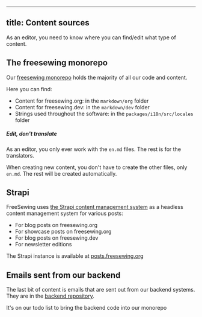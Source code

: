 ***

## title: Content sources

As an editor, you need to know where you can find/edit what type of content.

## The freesewing monorepo

Our [freesewing monorepo](https://github/freesewing/freesewing) holds the majority of all our code and content.

Here you can find:

*   Content for freesewing.org: in the `markdown/org` folder
*   Content for freesewing.dev: in the `markdown/dev` folder
*   Strings used throughout the software: in the `packages/i18n/src/locales` folder

<Note>

##### Edit, don't translate

As an editor, you only ever work with the `en.md` files. The rest is for the translators.

When creating new content, you don't have to create the other files, only `en.md`.
The rest will be created automatically.

</Note>

## Strapi

FreeSewing uses [the Strapi content management system](https://strapi.io/) as a headless content management system for various posts:

*   For blog posts on freesewing.org
*   For showcase posts on freesewing.org
*   For blog posts on freesewing.dev
*   For newsletter editions

The Strapi instance is available at [posts.freesewing.org](https://posts.freesewing.org)

## Emails sent from our backend

The last bit of content is emails that are sent out from our backend systems.
They are in the [backend repository](https://github.com/freesewing/backend).

<Note>

It's on our todo list to bring the backend code into our monorepo

</Note>
